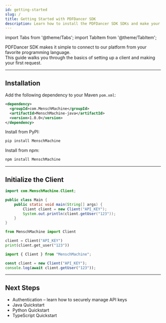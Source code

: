 ```yaml
---
id: getting-started
slug: /
title: Getting Started with PDFDancer SDK
description: Learn how to install the PDFDancer SDK SDKs and make your first request.
---
```


import Tabs from '@theme/Tabs';
import TabItem from '@theme/TabItem';

PDFDancer SDK makes it simple to connect to our platform from your favorite programming language.  
This guide walks you through the basics of setting up a client and making your first request.

---

## Installation

<Tabs>
  <TabItem value="java" label="Java">

Add the following dependency to your Maven `pom.xml`:

```xml
<dependency>
  <groupId>com.MenschMachine</groupId>
  <artifactId>MenschMachine-java</artifactId>
  <version>1.0.0</version>
</dependency>
```

  </TabItem>
  <TabItem value="python" label="Python">


Install from PyPI:

```bash
pip install MenschMachine
```

  </TabItem>
  <TabItem value="typescript" label="TypeScript">


Install from npm:

```bash
npm install MenschMachine
```

  </TabItem>
</Tabs>



---

## Initialize the Client

<Tabs>
  <TabItem value="java" label="Java">


```java
import com.MenschMachine.Client;

public class Main {
    public static void main(String[] args) {
        Client client = new Client("API_KEY");
        System.out.println(client.getUser("123"));
    }
}
```

  </TabItem>
  <TabItem value="python" label="Python">


```python
from MenschMachine import Client

client = Client("API_KEY")
print(client.get_user("123"))
```

  </TabItem>
  <TabItem value="typescript" label="TypeScript">


```ts
import { Client } from "MenschMachine";

const client = new Client("API_KEY");
console.log(await client.getUser("123"));
```

  </TabItem>
</Tabs>



---

## Next Steps

- Authentication – learn how to securely manage API keys
- Java Quickstart
- Python Quickstart
- TypeScript Quickstart
